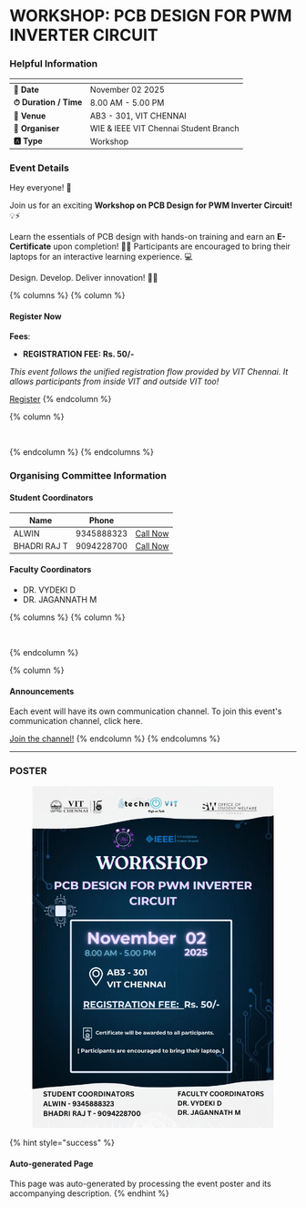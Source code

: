 # WORKSHOP: PCB DESIGN FOR PWM INVERTER CIRCUIT

### Helpful Information

<table data-view="cards"><thead><tr><th></th><th></th></tr></thead><tbody><tr><td><strong>📅 Date</strong></td><td>November 02 2025</td></tr><tr><td><strong>⏱ Duration / Time</strong></td><td>8.00 AM - 5.00 PM</td></tr><tr><td><strong>📍 Venue</strong></td><td>AB3 - 301, VIT CHENNAI</td></tr><tr><td><strong>👤 Organiser</strong></td><td>WIE &#x26; IEEE VIT Chennai Student Branch</td></tr><tr><td><strong>🅰️ Type</strong></td><td>Workshop</td></tr></tbody></table>

### Event Details

Hey everyone! 👋

Join us for an exciting **Workshop on PCB Design for PWM Inverter Circuit!** 💡⚡

Learn the essentials of PCB design with hands-on training and earn an **E-Certificate** upon completion! 🧑‍💻 Participants are encouraged to bring their laptops for an interactive learning experience. 💻

Design. Develop. Deliver innovation! 🔧✨

{% columns %}
{% column %}
#### Register Now

**Fees**:

* **REGISTRATION FEE: Rs. 50/-**

_This event follows the unified registration flow provided by VIT Chennai. It allows participants from inside VIT and outside VIT too!_

<a href="https://chennaievents.vit.ac.in/technovit/" class="button primary" data-icon="rocket-launch">Register</a>
{% endcolumn %}

{% column %}
<figure><img src="https://images.unsplash.com/photo-1607000975574-0b425df6975a?crop=entropy&#x26;cs=srgb&#x26;fm=jpg&#x26;ixid=M3wxOTcwMjR8MHwxfHNlYXJjaHw3fHxyZWdpc3RlcnxlbnwwfHx8fDE3NjEyNDU2MDF8MA&#x26;ixlib=rb-4.1.0&#x26;q=85" alt=""><figcaption></figcaption></figure>
{% endcolumn %}
{% endcolumns %}

### Organising Committee Information

#### Student Coordinators

<table data-card-size="large" data-view="cards"><thead><tr><th>Name</th><th data-type="number">Phone</th><th></th></tr></thead><tbody><tr><td>ALWIN</td><td>9345888323</td><td><a href="tel:9345888323" class="button secondary">Call Now</a></td></tr><tr><td>BHADRI RAJ T</td><td>9094228700</td><td><a href="tel:9094228700" class="button secondary">Call Now</a></td></tr></tbody></table>

#### Faculty Coordinators

* DR. VYDEKI D
* DR. JAGANNATH M

{% columns %}
{% column %}
<figure><img src="https://images.unsplash.com/photo-1650897877751-4446f52a0cb3?crop=entropy&#x26;cs=srgb&#x26;fm=jpg&#x26;ixid=M3wxOTcwMjR8MHwxfHNlYXJjaHw2fHxhbm5vdW5jZW1lbnR8ZW58MHx8fHwxNzYxMjQ2MzUxfDA&#x26;ixlib=rb-4.1.0&#x26;q=85" alt=""><figcaption></figcaption></figure>
{% endcolumn %}

{% column %}
#### Announcements

Each event will have its own communication channel. To join this event's communication channel, click here.

<a href="https://chat.whatsapp.com/EIehZM22LEHDFaCQszEd8C?mode=ems_wa_t" class="button primary" data-icon="bullhorn">Join the channel!</a>
{% endcolumn %}
{% endcolumns %}

***

### POSTER

<figure><img src="../../.gitbook/assets/image (4).png" alt=""><figcaption></figcaption></figure>

{% hint style="success" %}
#### Auto-generated Page

This page was auto-generated by processing the event poster and its accompanying description.
{% endhint %}

